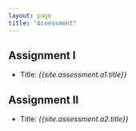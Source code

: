 ```yaml
---
layout: page
title: "Assessment"
---
```


## Assignment I <a name="assignment1"> </a>

- Title: *{{site.assessment.a1.title}}*

## Assignment II <a name="assignment2"> </a>

- Title: *{{site.assessment.a2.title}}*

